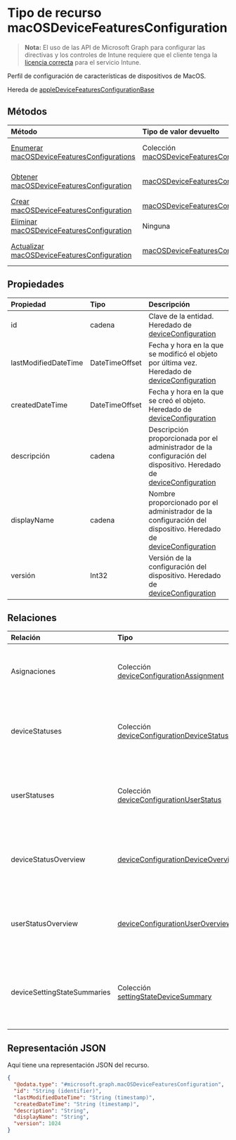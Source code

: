 # <a name="macosdevicefeaturesconfiguration-resource-type"></a>Tipo de recurso macOSDeviceFeaturesConfiguration

> **Nota:** El uso de las API de Microsoft Graph para configurar las directivas y los controles de Intune requiere que el cliente tenga la [licencia correcta](https://go.microsoft.com/fwlink/?linkid=839381) para el servicio Intune.

Perfil de configuración de características de dispositivos de MacOS.

Hereda de [appleDeviceFeaturesConfigurationBase](../resources/intune_deviceconfig_appledevicefeaturesconfigurationbase.md)

## <a name="methods"></a>Métodos
|Método|Tipo de valor devuelto|Descripción|
|:---|:---|:---|
|[Enumerar macOSDeviceFeaturesConfigurations](../api/intune_deviceconfig_macosdevicefeaturesconfiguration_list.md)|Colección [macOSDeviceFeaturesConfiguration](../resources/intune_deviceconfig_macosdevicefeaturesconfiguration.md)|Enumere las propiedades y las relaciones de los objetos [macOSDeviceFeaturesConfiguration](../resources/intune_deviceconfig_macosdevicefeaturesconfiguration.md).|
|[Obtener macOSDeviceFeaturesConfiguration](../api/intune_deviceconfig_macosdevicefeaturesconfiguration_get.md)|[macOSDeviceFeaturesConfiguration](../resources/intune_deviceconfig_macosdevicefeaturesconfiguration.md)|Lea las propiedades y las relaciones del objeto [macOSDeviceFeaturesConfiguration](../resources/intune_deviceconfig_macosdevicefeaturesconfiguration.md).|
|[Crear macOSDeviceFeaturesConfiguration](../api/intune_deviceconfig_macosdevicefeaturesconfiguration_create.md)|[macOSDeviceFeaturesConfiguration](../resources/intune_deviceconfig_macosdevicefeaturesconfiguration.md)|Cree un objeto [macOSDeviceFeaturesConfiguration](../resources/intune_deviceconfig_macosdevicefeaturesconfiguration.md).|
|[Eliminar macOSDeviceFeaturesConfiguration](../api/intune_deviceconfig_macosdevicefeaturesconfiguration_delete.md)|Ninguna|Elimina un [macOSDeviceFeaturesConfiguration](../resources/intune_deviceconfig_macosdevicefeaturesconfiguration.md).|
|[Actualizar macOSDeviceFeaturesConfiguration](../api/intune_deviceconfig_macosdevicefeaturesconfiguration_update.md)|[macOSDeviceFeaturesConfiguration](../resources/intune_deviceconfig_macosdevicefeaturesconfiguration.md)|Actualice las propiedades de un objeto [macOSDeviceFeaturesConfiguration](../resources/intune_deviceconfig_macosdevicefeaturesconfiguration.md).|

## <a name="properties"></a>Propiedades
|Propiedad|Tipo|Descripción|
|:---|:---|:---|
|id|cadena|Clave de la entidad. Heredado de [deviceConfiguration](../resources/intune_deviceconfig_deviceconfiguration.md)|
|lastModifiedDateTime|DateTimeOffset|Fecha y hora en la que se modificó el objeto por última vez. Heredado de [deviceConfiguration](../resources/intune_deviceconfig_deviceconfiguration.md)|
|createdDateTime|DateTimeOffset|Fecha y hora en la que se creó el objeto. Heredado de [deviceConfiguration](../resources/intune_deviceconfig_deviceconfiguration.md)|
|descripción|cadena|Descripción proporcionada por el administrador de la configuración del dispositivo. Heredado de [deviceConfiguration](../resources/intune_deviceconfig_deviceconfiguration.md)|
|displayName|cadena|Nombre proporcionado por el administrador de la configuración del dispositivo. Heredado de [deviceConfiguration](../resources/intune_deviceconfig_deviceconfiguration.md)|
|versión|Int32|Versión de la configuración del dispositivo. Heredado de [deviceConfiguration](../resources/intune_deviceconfig_deviceconfiguration.md)|

## <a name="relationships"></a>Relaciones
|Relación|Tipo|Descripción|
|:---|:---|:---|
|Asignaciones|Colección [deviceConfigurationAssignment](../resources/intune_deviceconfig_deviceconfigurationassignment.md)|La lista de tareas para el perfil de configuración del dispositivo. Heredado de [deviceConfiguration](../resources/intune_deviceconfig_deviceconfiguration.md)|
|deviceStatuses|Colección [deviceConfigurationDeviceStatus](../resources/intune_deviceconfig_deviceconfigurationdevicestatus.md)|Estado de instalación de configuración del dispositivo por dispositivo. Heredado de [deviceConfiguration](../resources/intune_deviceconfig_deviceconfiguration.md)|
|userStatuses|Colección [deviceConfigurationUserStatus](../resources/intune_deviceconfig_deviceconfigurationuserstatus.md)|Estado de instalación de configuración del dispositivo por usuario. Heredado de [deviceConfiguration](../resources/intune_deviceconfig_deviceconfiguration.md)|
|deviceStatusOverview|[deviceConfigurationDeviceOverview](../resources/intune_deviceconfig_deviceconfigurationdeviceoverview.md)|Información general sobre el estado de dispositivos de la configuración de dispositivo Heredado de [deviceConfiguration](../resources/intune_deviceconfig_deviceconfiguration.md)|
|userStatusOverview|[deviceConfigurationUserOverview](../resources/intune_deviceconfig_deviceconfigurationuseroverview.md)|Información general sobre el estado de usuarios de la configuración de dispositivo Heredado de [deviceConfiguration](../resources/intune_deviceconfig_deviceconfiguration.md)|
|deviceSettingStateSummaries|Colección [settingStateDeviceSummary](../resources/intune_deviceconfig_settingstatedevicesummary.md)|Resumen de dispositivo sobre el estado de configuración de la configuración de dispositivo Heredado de [deviceConfiguration](../resources/intune_deviceconfig_deviceconfiguration.md)|

## <a name="json-representation"></a>Representación JSON
Aquí tiene una representación JSON del recurso.
<!-- {
  "blockType": "resource",
  "keyProperty": "id",
  "@odata.type": "microsoft.graph.macOSDeviceFeaturesConfiguration"
}
-->
``` json
{
  "@odata.type": "#microsoft.graph.macOSDeviceFeaturesConfiguration",
  "id": "String (identifier)",
  "lastModifiedDateTime": "String (timestamp)",
  "createdDateTime": "String (timestamp)",
  "description": "String",
  "displayName": "String",
  "version": 1024
}
```



